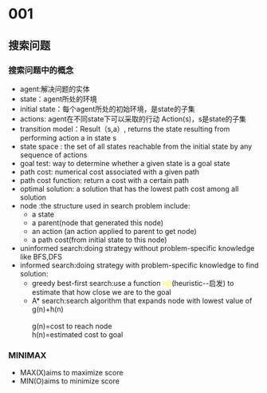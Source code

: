 # 001
## 搜索问题
### 搜索问题中的概念
- agent:解决问题的实体
- state：agent所处的环境
- initial state：每个agent所处的初始环境，是state的子集
- actions: agent在不同state下可以采取的行动 Action(s)，s是state的子集
- transition model：Result（s,a）, returns the state resulting from performing action a in state s
- state space : the set of all states reachable from the initial state by any sequence of actions
- goal test: way to determine whether a given state is a goal state
- path cost: numerical cost associated with a given path
- path cost function: return a cost with a certain path 
- optimal solution: a solution that has the lowest path cost among all solution
- node :the structure used in search problem include:
  - a state
  - a parent(node that generated this node)
  - an action (an action applied to parent to get node)
  - a path cost(from initial state to this node)
- uninformed search:doing strategy without problem-specific knowledge like BFS,DFS
- informed search:doing strategy with problem-specific knowledge to find solution:
  - greedy best-first search:use a function <font color = yellow>h()</font>(heuristic--启发) to estimate that how close we are to the goal 
  - A* search:search algorithm that expands node with lowest value of g(n)+h(n)<br>
   <br>g(n)=cost to reach node
   <br>h(n)=estimated cost to goal
### MINIMAX
- MAX(X)aims to maximize score
- MIN(O)aims to minimize score 